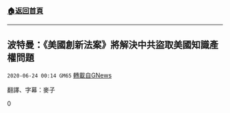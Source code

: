 ###  [:house:返回首頁](https://github.com/ourhimalayas/txt)
---

## 波特曼：《美國創新法案》將解決中共盜取美國知識產權問題
`2020-06-24 00:14 GM65` [轉載自GNews](https://gnews.org/zh-hant/243684/)

翻譯、字幕：麥子

0
